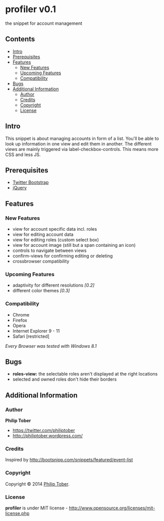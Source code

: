 # profiler v0.1
the snippet for account management

## Contents

- [Intro](#intro)
- [Prerequisites](#prerequisites)
- [Features](#features)
  - [New Features](#new-features)
  - [Upcoming Features](#upcoming-features)
  - [Compatibility](#compatibility)
- [Bugs](#bugs)
- [Additional Information](#additional-information)
  - [Author](#author)
  - [Credits](#credits)
  - [Copyright](#copyright)
  - [License](#license)

## Intro
This snippet is about managing accounts in form of a list. You'll be able to look up information in one view and edit them in another. The different views are mainly triggered via label-checkbox-controls. This means more CSS and less JS.

## Prerequisites
+ [Twitter Bootstrap](http://getbootstrap.com/)
+ [jQuery](http://jquery.com/)

## Features

### New Features
+ view for account specific data incl. roles
+ view for editing account data
+ view for editing roles (custom select box)
+ view for account image (still but a span containing an icon)
+ controls to navigate between views
+ confirm-views for confirming editing or deleting
+ crossbrowser compatibility

### Upcoming Features
+ adaptivity for different resolutions *[0.2]*
+ different color themes *[0.3]*

### Compatibility
+ Chrome
+ Firefox
+ Opera
+ Internet Explorer 9 - 11
+ Safari [restricted]

*Every Browser was tested with Windows 8.1*

## Bugs
+ **roles-view:** the selectable roles aren't displayed at the right locations
+ selected and owned roles don't hide their borders

## Additional Information

### Author

**Philip Tober**

+ https://twitter.com/philiptober
+ http://philiptober.wordpress.com/

### Credits

Inspired by http://bootsnipp.com/snippets/featured/event-list

### Copyright
Copyright © 2014 [Philip Tober](https://twitter.com/philiptober).

### License 
**profiler** is under MIT license - http://www.opensource.org/licenses/mit-license.php
